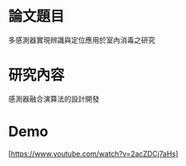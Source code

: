 # 論文題目
多感測器實現辨識與定位應用於室內消毒之研究
# 研究內容
感測器融合演算法的設計開發
# Demo
[https://www.youtube.com/watch?v=2acZDCj7aHs]
